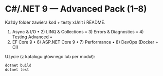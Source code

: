 # C#/.NET 9 — Advanced Pack (1–8)
Każdy folder zawiera kod + testy xUnit i README.

1) Async & I/O • 2) LINQ & Collections • 3) Errors & Diagnostics • 4) Testing Advanced •
5) EF Core 9 • 6) ASP.NET Core 9 • 7) Performance • 8) DevOps (Docker + CI)

Użycie (z katalogu głównego lub per moduł):
```pwsh
dotnet build
dotnet test
```
